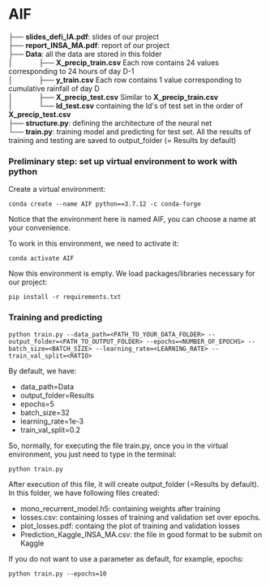 # AIF
├── __slides_defi_IA.pdf__: slides of our project    
├── __report_INSA_MA.pdf__: report of our project  
├── __Data__: all the data are stored in this folder   
│&nbsp;&nbsp;&nbsp;&nbsp;&nbsp; &nbsp;&nbsp;&nbsp; &nbsp;&nbsp;&nbsp;├── __X_precip_train.csv__ Each row contains 24 values corresponding to 24 hours of day D-1   
│&nbsp;&nbsp;&nbsp;&nbsp;&nbsp; &nbsp;&nbsp;&nbsp; &nbsp;&nbsp;&nbsp;├── __y_train.csv__ Each row contains 1 value corresponding to cumulative rainfall of day D   
│&nbsp;&nbsp;&nbsp;&nbsp;&nbsp; &nbsp;&nbsp;&nbsp; &nbsp;&nbsp;&nbsp;├── __X_precip_test.csv__ Similar to __X_precip_train.csv__  
│&nbsp;&nbsp;&nbsp;&nbsp;&nbsp; &nbsp;&nbsp;&nbsp; &nbsp;&nbsp;&nbsp;└── __Id_test.csv__ containing the Id's of test set in the order of __X_precip_test.csv__   
├── __structure.py__: defining the architecture of the neural net     
└── __train.py__: training model and predicting for test set. All the results of training and testing are saved to output_folder (= Results by default) 
### Preliminary step: set up virtual environment to work with python
Create a virtual environment:
```
conda create --name AIF python==3.7.12 -c conda-forge
```
Notice that the environment here is named AIF, you can choose a name at your convenience.

To work in this environment, we need to activate it: 
```
conda activate AIF
```
Now this environment is empty. We load packages/libraries necessary for our project:
```
pip install -r requirements.txt
```
### Training and predicting
```
python train.py --data_path=<PATH_TO_YOUR_DATA_FOLDER> --output_folder=<PATH_TO_OUTPUT_FOLDER> --epochs=<NUMBER_OF_EPOCHS> --batch_size=<BATCH_SIZE> --learning_rate=<LEARNING_RATE> --train_val_split=<RATIO>
```
By default, we have:
- data_path=Data
- output_folder=Results
- epochs=5
- batch_size=32
- learning_rate=1e-3
- train_val_split=0.2

So, normally, for executing the file train.py, once you in the virtual environment, you just need to type in the terminal:
```
python train.py
```
After execution of this file, it will create output_folder (=Results by default). In this folder, we have following files created:
- mono_recurrent_model.h5: containing weights after training
- losses.csv: containing losses of training and validation set over epochs.
- plot_losses.pdf: containg the plot of training and validation losses
- Prediction_Kaggle_INSA_MA.csv: the file in good format to be submit on Kaggle

If you do not want to use a parameter as default, for example, epochs:
```
python train.py --epochs=10
```
